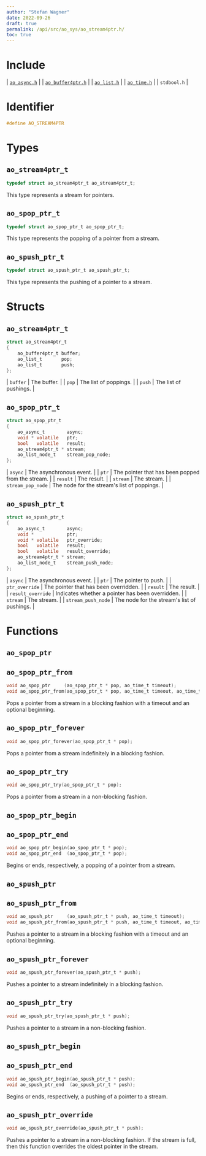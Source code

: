 ```yaml
---
author: "Stefan Wagner"
date: 2022-09-26
draft: true
permalink: /api/src/ao_sys/ao_stream4ptr.h/
toc: true
---
```


# Include

| [`ao_async.h`](ao_async.h.md) |
| [`ao_buffer4ptr.h`](../ao/ao_buffer4ptr.h.md) |
| [`ao_list.h`](../ao/ao_list.h.md) |
| [`ao_time.h`](ao_time.h.md) |
| `stdbool.h` |

# Identifier

```c
#define AO_STREAM4PTR
```

# Types

## `ao_stream4ptr_t`

```c
typedef struct ao_stream4ptr_t ao_stream4ptr_t;
```

This type represents a stream for pointers.

## `ao_spop_ptr_t`

```c
typedef struct ao_spop_ptr_t ao_spop_ptr_t;
```

This type represents the popping of a pointer from a stream.

## `ao_spush_ptr_t`

```c
typedef struct ao_spush_ptr_t ao_spush_ptr_t;
```

This type represents the pushing of a pointer to a stream.

# Structs

## `ao_stream4ptr_t`

```c
struct ao_stream4ptr_t
{
    ao_buffer4ptr_t buffer;
    ao_list_t       pop;
    ao_list_t       push;
};
```

| `buffer` | The buffer. |
| `pop` | The list of poppings. |
| `push` | The list of pushings. |

## `ao_spop_ptr_t`

```c
struct ao_spop_ptr_t
{
    ao_async_t        async;
    void * volatile   ptr;
    bool   volatile   result;
    ao_stream4ptr_t * stream;
    ao_list_node_t    stream_pop_node;
};
```

| `async` | The asynchronous event. |
| `ptr` | The pointer that has been popped from the stream. |
| `result` | The result. |
| `stream` | The stream. |
| `stream_pop_node` | The node for the stream's list of poppings. |

## `ao_spush_ptr_t`

```c
struct ao_spush_ptr_t
{
    ao_async_t        async;
    void *            ptr;
    void * volatile   ptr_override;
    bool   volatile   result;
    bool   volatile   result_override;
    ao_stream4ptr_t * stream;
    ao_list_node_t    stream_push_node;
};
```

| `async` | The asynchronous event. |
| `ptr` | The pointer to push. |
| `ptr_override` | The pointer that has been overridden. |
| `result` | The result. |
| `result_override` | Indicates whether a pointer has been overridden. |
| `stream` | The stream. |
| `stream_push_node` | The node for the stream's list of pushings. |

# Functions

## `ao_spop_ptr`
## `ao_spop_ptr_from`

```c
void ao_spop_ptr     (ao_spop_ptr_t * pop, ao_time_t timeout);
void ao_spop_ptr_from(ao_spop_ptr_t * pop, ao_time_t timeout, ao_time_t beginning);
```

Pops a pointer from a stream in a blocking fashion with a timeout and an optional beginning.

## `ao_spop_ptr_forever`

```c
void ao_spop_ptr_forever(ao_spop_ptr_t * pop);
```

Pops a pointer from a stream indefinitely in a blocking fashion.

## `ao_spop_ptr_try`

```c
void ao_spop_ptr_try(ao_spop_ptr_t * pop);
```

Pops a pointer from a stream in a non-blocking fashion.

## `ao_spop_ptr_begin`
## `ao_spop_ptr_end`

```c
void ao_spop_ptr_begin(ao_spop_ptr_t * pop);
void ao_spop_ptr_end  (ao_spop_ptr_t * pop);
```

Begins or ends, respectively, a popping of a pointer from a stream.

## `ao_spush_ptr`
## `ao_spush_ptr_from`

```c
void ao_spush_ptr     (ao_spush_ptr_t * push, ao_time_t timeout);
void ao_spush_ptr_from(ao_spush_ptr_t * push, ao_time_t timeout, ao_time_t beginning);
```

Pushes a pointer to a stream in a blocking fashion with a timeout and an optional beginning.

## `ao_spush_ptr_forever`

```c
void ao_spush_ptr_forever(ao_spush_ptr_t * push);
```

Pushes a pointer to a stream indefinitely in a blocking fashion.

## `ao_spush_ptr_try`

```c
void ao_spush_ptr_try(ao_spush_ptr_t * push);
```

Pushes a pointer to a stream in a non-blocking fashion.

## `ao_spush_ptr_begin`
## `ao_spush_ptr_end`

```c
void ao_spush_ptr_begin(ao_spush_ptr_t * push);
void ao_spush_ptr_end  (ao_spush_ptr_t * push);
```

Begins or ends, respectively, a pushing of a pointer to a stream.

## `ao_spush_ptr_override`

```c
void ao_spush_ptr_override(ao_spush_ptr_t * push);
```

Pushes a pointer to a stream in a non-blocking fashion. If the stream is full, then this function overrides the oldest pointer in the stream.
